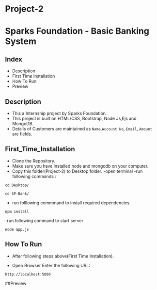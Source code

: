 # Project-2
# Sparks Foundation - Basic Banking System

## Index
- Description
- First Time Installation
- How To Run
- Preview

## Description
- This a Internship project by Sparks Foundation.
- This project is built on HTML/CSS, Bootstrap, Node Js,Ejs and MongoDB.
- Details of Customers are maintained as `Name`,`Account No`, `Email`, `Amount` are fields.

## First_Time_Installation
- Clone the Repository.
- Make sure you have installed node and mongodb on your computer.
- Copy this folder(Project-2) to Desktop folder.
-open terminal
-run following commands :
```
cd Desktop/
```
```
cd SP-Bank/
```

- run folllowing commmand to install required dependencies
```
npm install 
```




-run following command to start server
```
node app.js
```


## How To Run
- After following steps above(First Time Installation).

- Open Browser Enter the following URL:
```
http://localhost:5000
```
##Preview


 
